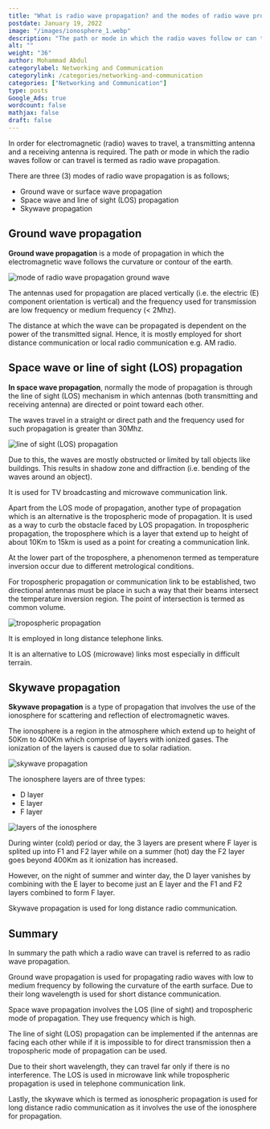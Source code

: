 ```yaml
---
title: "What is radio wave propagation? and the modes of radio wave propagation explained"
postdate: January 19, 2022
image: "/images/ionosphere_1.webp"
description: "The path or mode in which the radio waves follow or can travel is termed as radio wave propagation. There are 3 mode of propagation - ground wave, space wave and skywave propagation."
alt: ""
weight: "36"
author: Mohammad Abdul
categorylabel: Networking and Communication
categorylink: /categories/networking-and-communication
categories: ["Networking and Communication"]
type: posts
Google_Ads: true
wordcount: false
mathjax: false
draft: false
---
```


In order for electromagnetic (radio) waves to travel, a transmitting antenna and a receiving antenna is required. The path or mode in which the radio waves follow or can travel is termed as radio wave propagation.

There are three (3) modes of radio wave propagation is as follows;

<ul class="ul-in-post">
<li> Ground wave or surface wave propagation</li>
<li> Space wave and line of sight (LOS) propagation</li>
<li> Skywave propagation</li>
</ul>

## Ground wave propagation

**Ground wave propagation** is a mode of propagation in which the electromagnetic wave follows the curvature or contour of the earth.

<img loading="lazy" src="/images/ionosphere_1.webp" alt="mode of radio wave propagation ground wave">

The antennas used for propagation are placed vertically (i.e. the electric (E) component orientation is vertical) and the frequency used for transmission are low frequency or medium frequency (< 2Mhz).

The distance at which the wave can be propagated is dependent on the power of the transmitted signal.
Hence, it is mostly employed for short distance communication or local radio communication e.g. AM radio.

## Space wave or line of sight (LOS) propagation

**In space wave propagation**, normally the mode of propagation is through the line of sight (LOS) mechanism in which antennas (both transmitting and receiving antenna) are directed or point toward each other.

The waves travel in a straight or direct path and the frequency used for such propagation is greater than 30Mhz.

<img loading="lazy" src="/images/ionosphere_3.webp" alt="line of sight (LOS) propagation">

Due to this, the waves are mostly obstructed or limited by tall objects like buildings. This results in shadow zone and diffraction (i.e. bending of the waves around an object).

It is used for TV broadcasting and microwave communication link.

Apart from the LOS mode of propagation, another type of propagation which is an alternative is the tropospheric mode of propagation. It is used as a way to curb the obstacle faced by LOS propagation.
In tropospheric propagation, the troposphere which is a layer that extend up to height of about 10Km to 15km is used as a point for creating a communication link.

At the lower part of the troposphere, a phenomenon termed as temperature inversion occur due to different metrological conditions.

For tropospheric propagation or communication link to be established, two directional antennas must be place in such a way that their beams intersect the temperature inversion region. The point of intersection is termed as common volume.

<img loading="lazy" src="/images/ionosphere_4.webp" alt="tropospheric propagation">

It is employed in long distance telephone links.

It is an alternative to LOS (microwave) links most especially in difficult terrain.

## Skywave propagation

**Skywave propagation** is a type of propagation that involves the use of the ionosphere for scattering and reflection of electromagnetic waves.

The ionosphere is a region in the atmosphere which extend up to height of 50Km to 400Km which comprise of layers with ionized gases. The ionization of the layers is caused due to solar radiation.

<img loading="lazy" src="/images/ionosphere_2.webp" alt="skywave propagation">

The ionosphere layers are of three types:

<ul class="ul-in-post">
<li>D layer</li>
<li>E layer</li>
<li>F layer</li>
</ul>

<img loading="lazy" src="/images/ionosphere_5.webp" alt="layers of the ionosphere">

During winter (cold) period or day, the 3 layers are present where F layer is splited up into F1 and F2 layer while on a summer (hot) day the F2 layer goes beyond 400Km as it ionization has increased.

However, on the night of summer and winter day, the D layer vanishes by combining with the E layer to become just an E layer and the F1 and F2 layers combined to form F layer.

Skywave propagation is used for long distance radio communication.

## Summary

In summary the path which a radio wave can travel is referred to as radio wave propagation.

Ground wave propagation is used for propagating radio waves with low to medium frequency by following the curvature of the earth surface. Due to their long wavelength is used for short distance communication.

Space wave propagation involves the LOS (line of sight) and tropospheric mode of propagation. They use frequency which is high.

The line of sight (LOS) propagation can be implemented if the antennas are facing each other while if it is impossible to for direct transmission then a tropospheric mode of propagation can be used.

Due to their short wavelength, they can travel far only if there is no interference. The LOS is used in microwave link while tropospheric propagation is used in telephone communication link.

Lastly, the skywave which is termed as ionospheric propagation is used for long distance radio communication as it involves the use of the ionosphere for propagation.
